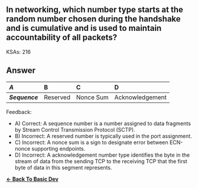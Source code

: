 ## In networking, which number type starts at the random number chosen during the handshake and is cumulative and is used to maintain accountability of all packets?

KSAs: 216

## Answer
| ***A*** | B | C | D |
| :--- | :--- | :--- | :--- |
| ***Sequence*** | Reserved | Nonce Sum | Acknowledgement |


Feedback:

- A) Correct: A sequence number is a number assigned to data fragments by Stream Control Transmission Protocol (SCTP).
- B) Incorrect: A reserved number is typically used in the port assignment.
- C) Incorrect: A nonce sum is a sign to designate error between ECN-nonce supporting endpoints.
- D) Incorrect: A acknowledgement number type identifies the byte in the stream of data from the sending TCP to the receiving TCP that the first byte of data in this segment represents.

[**<- Back To Basic Dev**](../../../Basic_Dev.md)

